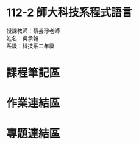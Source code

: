 # 112-2 師大科技系程式語言  
授課教師：蔡芸琤老師  
姓名：吳承翰  
系級：科技系二年級  
# 課程筆記區
# 作業連結區
[作業一]: (https://youtu.be/4pQAZI1C3hA)https://youtu.be/4pQAZI1C3hA  "作業一"
# 專題連結區

